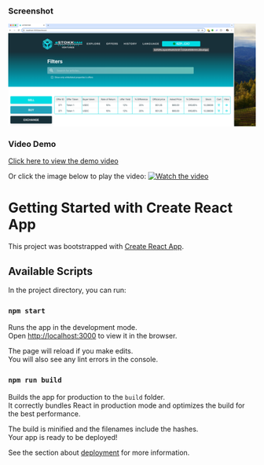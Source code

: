 ### Screenshot
![App Screenshot](https://raw.githubusercontent.com/luisflsmarques/YAMTOKEN/gh-pages/luis_assets/screenshots/Screenshot%202024-09-19%20at%2017.25.44.png)

### Video Demo
[Click here to view the demo video](https://raw.githubusercontent.com/luisflsmarques/YAMTOKEN/gh-pages/luis_assets/video/phantom_demo.mp4)

Or click the image below to play the video:
[![Watch the video](https://img.youtube.com/vi/default.jpg)](https://raw.githubusercontent.com/luisflsmarques/YAMTOKEN/gh-pages/luis_assets/video/phantom_demo.mp4)

# Getting Started with Create React App

This project was bootstrapped with [Create React App](https://github.com/facebook/create-react-app).

## Available Scripts

In the project directory, you can run:

### `npm start`

Runs the app in the development mode.\
Open [http://localhost:3000](http://localhost:3000) to view it in the browser.

The page will reload if you make edits.\
You will also see any lint errors in the console.

### `npm run build`

Builds the app for production to the `build` folder.\
It correctly bundles React in production mode and optimizes the build for the best performance.

The build is minified and the filenames include the hashes.\
Your app is ready to be deployed!

See the section about [deployment](https://facebook.github.io/create-react-app/docs/deployment) for more information.
